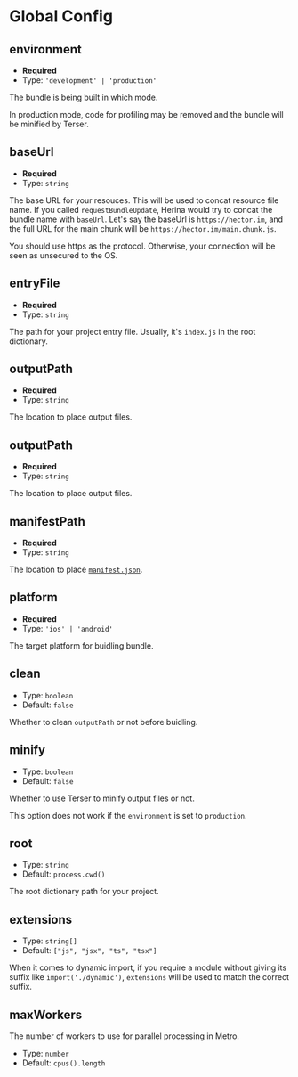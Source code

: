 # Global Config

## environment

- **Required**
- Type: `'development' | 'production'`

The bundle is being built in which mode.

In production mode, code for profiling may be removed and the bundle will be minified by Terser.

## baseUrl

- **Required**
- Type: `string`

The base URL for your resouces. This will be used to concat resource file name. If you called `requestBundleUpdate`, Herina would try to concat the bundle name with `baseUrl`. Let's say the baseUrl is `https://hector.im`, and the full URL for the main chunk will be `https://hector.im/main.chunk.js`.

You should use https as the protocol. Otherwise, your connection will be seen as unsecured to the OS.

## entryFile

- **Required**
- Type: `string`

The path for your project entry file. Usually, it's `index.js` in the root dictionary.

## outputPath

- **Required**
- Type: `string`

The location to place output files.

## outputPath

- **Required**
- Type: `string`

The location to place output files.

## manifestPath

- **Required**
- Type: `string`

The location to place [`manifest.json`](/guide/concepts.html#manifest-json).


## platform

- **Required**
- Type: `'ios' | 'android'`

The target platform for buidling bundle.

## clean

- Type: `boolean`
- Default: `false`

Whether to clean `outputPath` or not before buidling.

## minify

- Type: `boolean`
- Default: `false`

Whether to use Terser to minify output files or not.

This option does not work if the `environment` is set to `production`.

## root

- Type: `string`
- Default: `process.cwd()`

The root dictionary path for your project.

## extensions

- Type: `string[]`
- Default: `["js", "jsx", "ts", "tsx"]`

When it comes to dynamic import, if you require a module without giving its suffix like `import('./dynamic')`, `extensions` will be used to match the correct suffix.

## maxWorkers

The number of workers to use for parallel processing in Metro.

- Type: `number`
- Default: `cpus().length`

